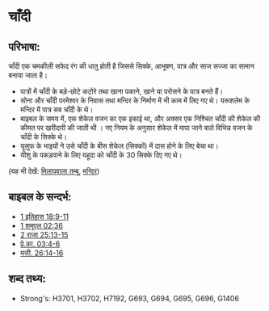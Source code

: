 # चाँदी #

## परिभाषा: ##

चाँदी एक चमकीली सफेद रंग की धातु होती है जिससे सिक्के, आभूषण, पात्र और साज सज्जा का सामान बनाया जाता है।

* पात्रों में चाँदी के बड़े-छोटे कटोरे तथा खाना पकाने, खाने या परोसने के पात्र बनते हैं।
* सोना और चाँदी परमेश्वर के निवास तथा मन्दिर के निर्माण में भी काम में लिए गए थे। यरूशलेम के मन्दिर में पात्र सब चाँदी के थे।
* बाइबल के समय में, एक शेकेल वजन का एक इकाई था, और अक्सर एक निश्चित चाँदी की शेकेल की कीमत पर खरीदारी की जाती थी । नए नियम के अनुसार शेकेल में मापा जाने वाले विभिन्न वजन के चाँदी के सिक्के थे।
* यूसुफ के भाइयों ने उसे चाँदी के बीस शेकेल (सिक्कों) में दास होने के लिए बेचा था।
* यीशु के पकड़वाने के लिए यहूदा को चाँदी के 30 सिक्के दिए गए थे।

(यह भी देखें: [मिलापवाला तम्बू](../kt/tabernacle.md), [मन्दिर](../kt/temple.md))

## बाइबल के सन्दर्भ: ##

* [1 इतिहास 18:9-11](rc://hi/tn/help/1ch/18/09)
* [1 शमूएल 02:36](rc://hi/tn/help/1sa/02/36)
* [2 राजा 25:13-15](rc://hi/tn/help/2ki/25/13)
* [प्रे.का. 03:4-6](rc://hi/tn/help/act/03/04)
* [मत्ती. 26:14-16](rc://hi/tn/help/mat/26/14)

## शब्द तथ्य: ##

* Strong's: H3701, H3702, H7192, G693, G694, G695, G696, G1406
